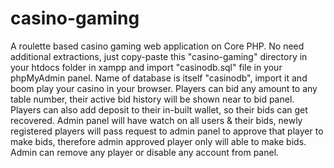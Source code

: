# casino-gaming
A roulette based casino gaming web application on Core PHP.
No need additional extractions, just copy-paste this "casino-gaming" directory in your htdocs folder in xampp and import "casinodb.sql" file in your phpMyAdmin panel.
Name of database is itself "casinodb", import it and boom play your casino in your browser.
Players can  bid any amount to any table number, their active bid history will be shown near to bid panel.
Players can also add deposit to their in-built wallet, so their bids can get recovered.
Admin panel will have watch on all users & their bids, newly registered players will pass request to admin panel to approve that player to make bids, therefore admin approved player only will able to make bids.
Admin can remove any player or disable any account from panel.
